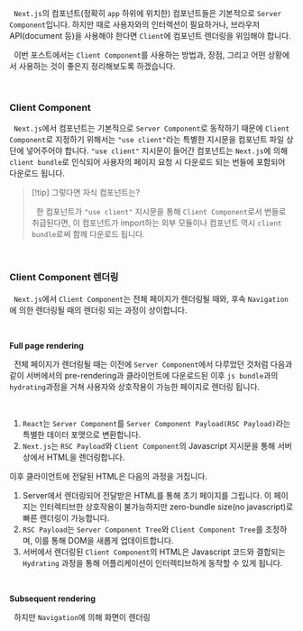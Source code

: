 
&nbsp;&nbsp;`Next.js`의 컴포넌트(정확히 `app` 하위에 위치한) 컴포넌트들은 기본적으로 `Server Component`입니다. 하지만 때로 사용자와의 인터렉션이 필요하거나, 브라우저 API(document 등)을 사용해야 한다면 `Client`에 컴포넌트 렌더링을 위임해야 합니다.

&nbsp;&nbsp;이번 포스트에서는 `Client Component`를 사용하는 방법과, 장점, 그리고 어떤 상황에서 사용하는 것이 좋은지 정리해보도록 하겠습니다.

<br>

### Client Component

&nbsp;&nbsp;`Next.js`에서 컴포넌트는 기본적으로 `Server Component`로 동작하기 때문에 `Client Component`로 지정하기 위해서는 `"use client"`라는 특별한 지시문을 컴포넌트 파일 상단에 넣어주어야 합니다. `"use client"` 지시문이 들어간 컴포넌트는 `Next.js`에 의해 `client bundle`로 인식되어 사용자의 페이지 요청 시 다운로드 되는 번들에 포함되어 다운로드 됩니다.

>[!tip] 그렇다면 자식 컴포넌트는?
>
>&nbsp;&nbsp;한 컴포넌트가 `"use client"` 지시문을 통해 `Client Component`로서 번들로 취급된다면, 이 컴포넌트가 import하는 외부 모듈이나 컴포넌트 역시 `client bundle`로써 함께 다운로드 됩니다.

<br>

### Client Component 렌더링

&nbsp;&nbsp;`Next.js`에서 `Client Component`는 전체 페이지가 렌더링될 때와, 후속 `Navigation`에 의한 렌더링될 때의 렌더링 되는 과정이 상이합니다.

<br>

**Full page rendering**

&nbsp;&nbsp;전체 페이지가 렌더링될 때는 이전에 `Server Component`에서 다루었던 것처럼 다음과 같이 서버에서의 pre-rendering과 클라이언트에 다운로드된 이후 `js bundle`과의 `hydrating`과정을 거쳐 사용자와 상호작용이 가능한 페이지로 렌더링 됩니다.

<br>

1. `React`는 `Server Component`를 `Server Component Payload(RSC Payload)`라는 특별한 데이터 포맷으로 변환합니다.
2. `Next.js`는 `RSC Payload`와 `Client Component`의 Javascript 지시문을 통해 서버 상에서 HTML을 렌더링합니다.

이후 클라이언트에 전달된 HTML은 다음의 과정을 거칩니다.

1. Server에서 렌더링되어 전달받은 HTML를 통해 초기 페이지를 그립니다. 이 페이지는 인터렉티브한 상호작용이 불가능하지만 zero-bundle size(no javascript)로 빠른 렌더링이 가능합니다.
2. `RSC Payload`는 `Server Component Tree`와 `Client Component Tree`를 조정하며, 이를 통해 DOM을 새롭게 업데이트합니다.
3. 서버에서 렌더링된 `Client Component`의 HTML은  Javascript 코드와 결합되는 `Hydrating` 과정을 통해 어플리케이션이 인터렉티브하게 동작할 수 있게 됩니다.


<br>

**Subsequent rendering**

&nbsp;&nbsp;하지만 `Navigation`에 의해 화면이 렌더링 